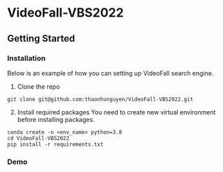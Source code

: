 # VideoFall-VBS2022

## Getting Started
### Installation
Below is an example of how you can setting up VideoFall search engine.

1. Clone the repo
```
git clone git@github.com:thaonhunguyen/VideoFall-VBS2022.git
```
2. Install required packages
You need to create new virtual environment before installing packages.
```
conda create -n <env_name> python=3.8
cd VideoFall-VBS2022
pip install -r requirements.txt
```

### Demo
